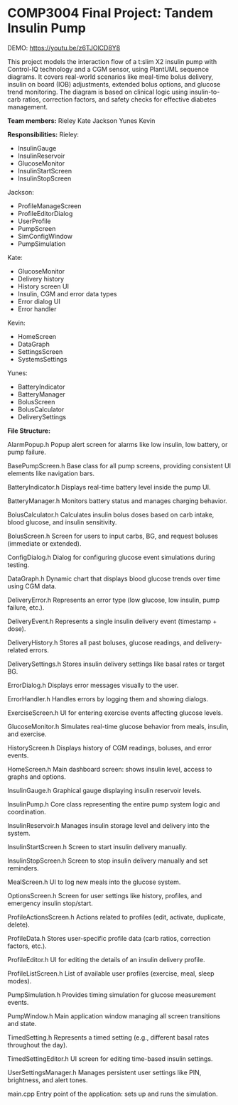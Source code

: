# COMP3004 Final Project: Tandem Insulin Pump

DEMO: https://youtu.be/z6TJOlCD8Y8

This project models the interaction flow of a t:slim X2 insulin pump with Control-IQ technology and a CGM sensor, using PlantUML sequence diagrams. It covers real-world scenarios like meal-time bolus delivery, insulin on board (IOB) adjustments, extended bolus options, and glucose trend monitoring. The diagram is based on clinical logic using insulin-to-carb ratios, correction factors, and safety checks for effective diabetes management.

**Team members:**
Rieley
Kate
Jackson
Yunes
Kevin

**Responsibilities:**
Rieley:

- InsulinGauge
- InsulinReservoir
- GlucoseMonitor
- InsulinStartScreen
- InsulinStopScreen

Jackson:

- ProfileManageScreen
- ProfileEditorDialog
- UserProfile
- PumpScreen
- SimConfigWindow
- PumpSimulation

Kate:

- GlucoseMonitor
- Delivery history
- History screen UI
- Insulin, CGM and error data types 
- Error dialog UI
- Error handler

Kevin:

- HomeScreen
- DataGraph
- SettingsScreen
- SystemsSettings

Yunes:

- BatteryIndicator
- BatteryManager
- BolusScreen
- BolusCalculator
- DeliverySettings

**File Structure:**

AlarmPopup.h	Popup alert screen for alarms like low insulin, low battery, or pump failure.

BasePumpScreen.h	Base class for all pump screens, providing consistent UI elements like navigation bars.

BatteryIndicator.h	Displays real-time battery level inside the pump UI.

BatteryManager.h	Monitors battery status and manages charging behavior.

BolusCalculator.h	Calculates insulin bolus doses based on carb intake, blood glucose, and insulin sensitivity.

BolusScreen.h	Screen for users to input carbs, BG, and request boluses (immediate or extended).

ConfigDialog.h	Dialog for configuring glucose event simulations during testing.

DataGraph.h	Dynamic chart that displays blood glucose trends over time using CGM data.

DeliveryError.h	Represents an error type (low glucose, low insulin, pump failure, etc.).

DeliveryEvent.h	Represents a single insulin delivery event (timestamp + dose).

DeliveryHistory.h	Stores all past boluses, glucose readings, and delivery-related errors.

DeliverySettings.h	Stores insulin delivery settings like basal rates or target BG.

ErrorDialog.h	Displays error messages visually to the user.

ErrorHandler.h	Handles errors by logging them and showing dialogs.

ExerciseScreen.h	UI for entering exercise events affecting glucose levels.

GlucoseMonitor.h	Simulates real-time glucose behavior from meals, insulin, and exercise.

HistoryScreen.h	Displays history of CGM readings, boluses, and error events.

HomeScreen.h	Main dashboard screen: shows insulin level, access to graphs and options.

InsulinGauge.h	Graphical gauge displaying insulin reservoir levels.

InsulinPump.h	Core class representing the entire pump system logic and coordination.

InsulinReservoir.h	Manages insulin storage level and delivery into the system.

InsulinStartScreen.h	Screen to start insulin delivery manually.

InsulinStopScreen.h	Screen to stop insulin delivery manually and set reminders.

MealScreen.h	UI to log new meals into the glucose system.

OptionsScreen.h	Screen for user settings like history, profiles, and emergency insulin stop/start.

ProfileActionsScreen.h	Actions related to profiles (edit, activate, duplicate, delete).

ProfileData.h	Stores user-specific profile data (carb ratios, correction factors, etc.).

ProfileEditor.h	UI for editing the details of an insulin delivery profile.

ProfileListScreen.h	List of available user profiles (exercise, meal, sleep modes).

PumpSimulation.h	Provides timing simulation for glucose measurement events.

PumpWindow.h	Main application window managing all screen transitions and state.

TimedSetting.h	Represents a timed setting (e.g., different basal rates throughout the day).

TimedSettingEditor.h	UI screen for editing time-based insulin settings.

UserSettingsManager.h	Manages persistent user settings like PIN, brightness, and alert tones.

main.cpp	Entry point of the application: sets up and runs the simulation.
